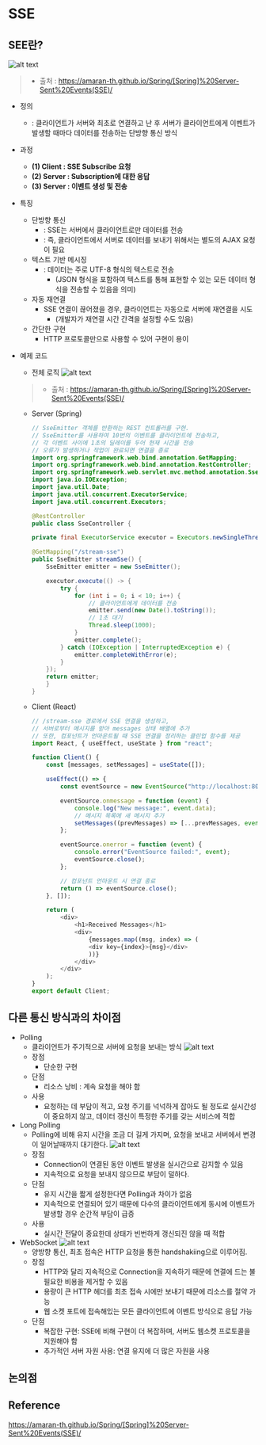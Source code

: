 # SSE

## SEE란?

![alt text](./img/SSE.png)

> - 출처 : https://amaran-th.github.io/Spring/[Spring]%20Server-Sent%20Events(SSE)/

- 정의

  - : 클라이언트가 서버와 최초로 연결하고 난 후 서버가 클라이언트에게 이벤트가 발생할 때마다 데이터를 전송하는 단방향 통신 방식

- 과정

  - **(1) Client : SSE Subscribe 요청**
  - **(2) Server : Subscription에 대한 응답**
  - **(3) Server : 이벤트 생성 및 전송**

- 특징

  - 단방향 통신
    - : SSE는 서버에서 클라이언트로만 데이터를 전송
    - : 즉, 클라이언트에서 서버로 데이터를 보내기 위해서는 별도의 AJAX 요청이 필요
  - 텍스트 기반 메시징
    - : 데이터는 주로 UTF-8 형식의 텍스트로 전송
      - (JSON 형식을 포함하여 텍스트를 통해 표현할 수 있는 모든 데이터 형식을 전송할 수 있음을 의미)
  - 자동 재연결
    - SSE 연결이 끊어졌을 경우, 클라이언트는 자동으로 서버에 재연결을 시도
      - (개발자가 재연결 시간 간격을 설정할 수도 있음)
  - 간단한 구현
    - HTTP 프로토콜만으로 사용할 수 있어 구현이 용이

- 예제 코드
  - 전체 로직
  ![alt text](./img/SSE_ex.png)
  > - 출처 : https://amaran-th.github.io/Spring/[Spring]%20Server-Sent%20Events(SSE)/
  - Server (Spring)

    ```java
    // SseEmitter 객체를 반환하는 REST 컨트롤러를 구현.
    // SseEmitter를 사용하여 10번의 이벤트를 클라이언트에 전송하고,
    // 각 이벤트 사이에 1초의 딜레이를 두어 현재 시간을 전송
    // 오류가 발생하거나 작업이 완료되면 연결을 종료
    import org.springframework.web.bind.annotation.GetMapping;
    import org.springframework.web.bind.annotation.RestController;
    import org.springframework.web.servlet.mvc.method.annotation.SseEmitter;
    import java.io.IOException;
    import java.util.Date;
    import java.util.concurrent.ExecutorService;
    import java.util.concurrent.Executors;

    @RestController
    public class SseController {

    private final ExecutorService executor = Executors.newSingleThreadExecutor();

    @GetMapping("/stream-sse")
    public SseEmitter streamSse() {
        SseEmitter emitter = new SseEmitter();

        executor.execute(() -> {
            try {
                for (int i = 0; i < 10; i++) {
                    // 클라이언트에게 데이터를 전송
                    emitter.send(new Date().toString());
                    // 1초 대기
                    Thread.sleep(1000);
                }
                emitter.complete();
            } catch (IOException | InterruptedException e) {
                emitter.completeWithError(e);
            }
        });
        return emitter;
        }
    }
    ```

  - Client (React)
    ```JavaScript
    // /stream-sse 경로에서 SSE 연결을 생성하고,
    // 서버로부터 메시지를 받아 messages 상태 배열에 추가
    // 또한, 컴포넌트가 언마운트될 때 SSE 연결을 정리하는 클린업 함수를 제공
    import React, { useEffect, useState } from "react";

    function Client() {
        const [messages, setMessages] = useState([]);

        useEffect(() => {
            const eventSource = new EventSource("http://localhost:8080/stream-sse");

            eventSource.onmessage = function (event) {
                console.log("New message:", event.data);
                // 메시지 목록에 새 메시지 추가
                setMessages((prevMessages) => [...prevMessages, event.data]);
            };

            eventSource.onerror = function (event) {
                console.error("EventSource failed:", event);
                eventSource.close();
            };

            // 컴포넌트 언마운트 시 연결 종료
            return () => eventSource.close();
        }, []);

        return (
            <div>
                <h1>Received Messages</h1>
                <div>
                    {messages.map((msg, index) => (
                    <div key={index}>{msg}</div>
                    ))}
                </div>
            </div>
        );
    }
    export default Client;
    ```

## 다른 통신 방식과의 차이점
- Polling
  - 클라이언트가 주기적으로 서버에 요청을 보내는 방식
  ![alt text](./img/Polling.png)
  - 장점
    - 단순한 구현
  - 단점
    - 리소스 낭비 : 계속 요청을 해야 함
  - 사용
    - 요청하는 데 부담이 적고, 요청 주기를 넉넉하게 잡아도 될 정도로 실시간성이 중요하지 않고, 데이터 갱신이 특정한 주기를 갖는 서비스에 적합
- Long Polling
  - Polling에 비해 유지 시간을 조금 더 길게 가지며, 요청을 보내고 서버에서 변경이 일어날때까지 대기한다.
  ![alt text](./img/Long_Polling.png)
  - 장점
    - Connection이 연결된 동안 이벤트 발생을 실시간으로 감지할 수 있음
    - 지속적으로 요청을 보내지 않으므로 부담이 덜하다.
  - 단점
    - 유지 시간을 짧게 설정한다면 Polling과 차이가 없음
    - 지속적으로 연결되어 있기 때문에 다수의 클라이언트에게 동시에 이벤트가 발생할 경우 순간적 부담이 급증
  - 사용
    - 실시간 전달이 중요한데 상태가 빈번하게 갱신되진 않을 때 적합
- WebSocket
  ![alt text](./img/WebSocket.png)
  - 양방향 통신, 최초 접속은 HTTP 요청을 통한 handshakiing으로 이루어짐.
  - 장점
    - HTTP와 달리 지속적으로 Connection을 지속하기 때문에 연결에 드는 불필요한 비용을 제거할 수 있음
    - 용량이 큰 HTTP 헤더를 최초 접속 시에만 보내기 때문에 리소스를 절약 가능
    - 웹 소켓 포트에 접속해있는 모든 클라이언트에 이벤트 방식으로 응답 가능
  - 단점
    - 복잡한 구현: SSE에 비해 구현이 더 복잡하며, 서버도 웹소켓 프로토콜을 지원해야 함
    - 추가적인 서버 자원 사용: 연결 유지에 더 많은 자원을 사용

## 논의점

## Reference

https://amaran-th.github.io/Spring/[Spring]%20Server-Sent%20Events(SSE)/
